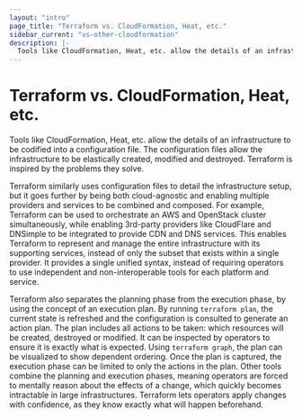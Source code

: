 ```yaml
---
layout: "intro"
page_title: "Terraform vs. CloudFormation, Heat, etc."
sidebar_current: "vs-other-cloudformation"
description: |-
  Tools like CloudFormation, Heat, etc. allow the details of an infrastructure to be codified into a configuration file. The configuration files allow the infrastructure to be elastically created, modified and destroyed. Terraform is inspired by the problems they solve.
---
```


# Terraform vs. CloudFormation, Heat, etc.

Tools like CloudFormation, Heat, etc. allow the details of an infrastructure
to be codified into a configuration file. The configuration files allow
the infrastructure to be elastically created, modified and destroyed. Terraform
is inspired by the problems they solve.

Terraform similarly uses configuration files to detail the infrastructure
setup, but it goes further by being both cloud-agnostic and enabling
multiple providers and services to be combined and composed. For example,
Terraform can be used to orchestrate an AWS and OpenStack cluster simultaneously,
while enabling 3rd-party providers like CloudFlare and DNSimple to be integrated
to provide CDN and DNS services. This enables Terraform to represent and
manage the entire infrastructure with its supporting services, instead of
only the subset that exists within a single provider. It provides a single
unified syntax, instead of requiring operators to use independent and
non-interoperable tools for each platform and service.

Terraform also separates the planning phase from the execution phase,
by using the concept of an execution plan. By running `terraform plan`,
the current state is refreshed and the configuration is consulted to
generate an action plan. The plan includes all actions to be taken:
which resources will be created, destroyed or modified. It can be
inspected by operators to ensure it is exactly what is expected. Using
`terraform graph`, the plan can be visualized to show dependent ordering.
Once the plan is captured, the execution phase can be limited to only
the actions in the plan. Other tools combine the planning and execution
phases, meaning operators are forced to mentally reason about the effects
of a change, which quickly becomes intractable in large infrastructures.
Terraform lets operators apply changes with confidence, as they know exactly
what will happen beforehand.
